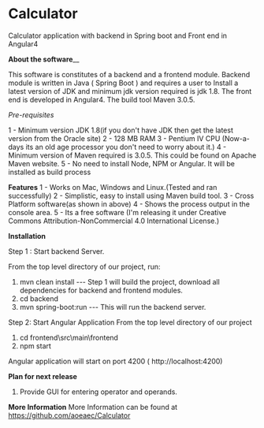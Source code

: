 # Calculator
Calculator application with backend in Spring boot and Front end in Angular4


________About the software__________ 

This software is constitutes of a backend and a frontend module. Backend module is written in Java ( Spring Boot ) and requires a user to Install a latest version of JDK and minimum jdk version required is jdk 1.8. 
The front end is developed in Angular4. The build tool Maven 3.0.5.

_Pre-requisites_ 

1 - Minimum version JDK 1.8(if you don't have JDK then get the latest version from the Oracle site) 
2 - 128 MB RAM 
3 - Pentium IV CPU (Now-a-days its an old age processor you don't need to worry about it.) 
4 - Minimum version of Maven required is 3.0.5. This could be found on Apache Maven website.
5 - No need to install Node, NPM or Angular. It will be installed as build process

____Features____ 
1 - Works on Mac, Windows and Linux.(Tested and ran successfully) 
2 - Simplistic, easy to install using Maven build tool.
3 - Cross Platform software(as shown in above) 
4 - Shows the process output in the console area. 
5 - Its a free software (I'm releasing it under Creative Commons Attribution-NonCommercial 4.0 International License.) 

__Installation__



Step 1 : Start backend Server.

From the top level directory of our project, run:
1. mvn clean install  ---	Step 1 will build the project, download all dependencies for backend and frontend modules.
2. cd backend
3. mvn spring-boot:run  --- This will run the backend server.

Step 2: Start Angular Application
From the top level directory of our project
1. cd frontend\src\main\frontend
2. npm start 

Angular application will start on port 4200 ( http://localhost:4200)



__Plan for next release__

1. Provide GUI for entering operator and operands.

__More Information__
More Information can be found at https://github.com/aoeaec/Calculator


